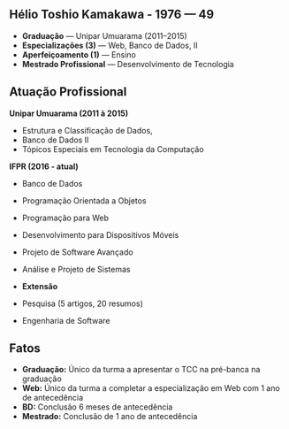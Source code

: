 ## **Hélio Toshio Kamakawa** -  1976 — 49
- **Graduação** — Unipar Umuarama (2011–2015)  
- **Especializações (3)** — Web, Banco de Dados, II
- **Aperfeiçoamento (1)** — Ensino
- **Mestrado Profissional** — Desenvolvimento de Tecnologia

## Atuação Profissional 

**Unipar Umuarama (2011 à 2015)** 
- Estrutura e Classificação de Dados, 
- Banco de Dados II  
- Tópicos Especiais em Tecnologia da Computação

**IFPR (2016 - atual)**
- Banco de Dados  
- Programação Orientada a Objetos  
- Programação para Web  
- Desenvolvimento para Dispositivos Móveis  
- Projeto de Software Avançado  
- Análise e Projeto de Sistemas  
- **Extensão**

- Pesquisa (5 artigos, 20 resumos)
- Engenharia de Software 

## Fatos
- **Graduação:** Único da turma a apresentar o TCC na pré-banca na graduação  
- **Web:** Único da turma a completar a especialização em Web com 1 ano de antecedência  
- **BD:** Conclusão 6 meses de antecedência  
- **Mestrado:** Conclusão de 1 ano de antecedência
